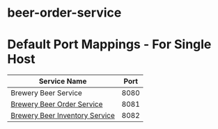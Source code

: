 # beer-order-service


# Default Port Mappings - For Single Host
| Service Name                                                                      | Port | 
|-----------------------------------------------------------------------------------| -----|
| Brewery Beer Service | 8080 |
| [Brewery Beer Order Service](https://github.com/luisEnriqueSM/beer-order-service) | 8081 |
| [Brewery Beer Inventory Service](https://github.com/luisEnriqueSM/beer-inventory-service) | 8082 |